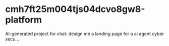 # cmh7ft25m004tjs04dcvo8gw8-platform
AI-generated project for chat: design me a landing page for a ai agent cyber secu...
